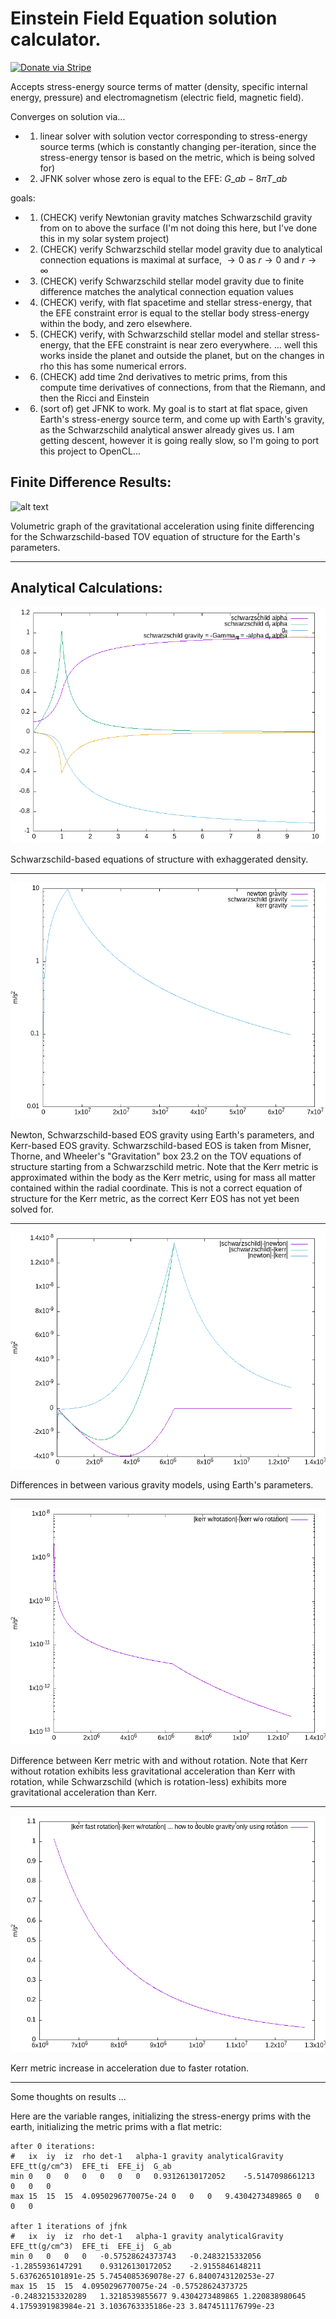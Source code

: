 # Einstein Field Equation solution calculator.

[![Donate via Stripe](https://img.shields.io/badge/Donate-Stripe-green.svg)](https://buy.stripe.com/00gbJZ0OdcNs9zi288)<br>

Accepts stress-energy source terms of matter (density, specific internal energy, pressure) and electromagnetism (electric field, magnetic field).

Converges on solution via...
* 1. linear solver with solution vector corresponding to stress-energy source terms (which is constantly changing per-iteration, since the stress-energy tensor is based on the metric, which is being solved for)
* 2. JFNK solver whose zero is equal to the EFE: $G\_{ab} - 8 \pi T\_{ab}$

goals:
* 1. (CHECK) verify Newtonian gravity matches Schwarzschild gravity from on to above the surface (I'm not doing this here, but I've done this in my solar system project)
* 2. (CHECK) verify Schwarzschild stellar model gravity due to analytical connection equations is maximal at surface, $\rightarrow 0$ as $r \rightarrow 0$ and $r \rightarrow \infty$
* 3. (CHECK) verify Schwarzschild stellar model gravity due to finite difference matches the analytical connection equation values
* 4. (CHECK) verify, with flat spacetime and stellar stress-energy, that the EFE constraint error is equal to the stellar body stress-energy within the body, and zero elsewhere.
* 5. (CHECK) verify, with Schwarzschild stellar model and stellar stress-energy, that the EFE constraint is near zero everywhere. ... well this works inside the planet and outside the planet, but on the changes in rho this has some numerical errors.
* 6. (CHECK) add time 2nd derivatives to metric prims, from this compute time derivatives of connections, from that the Riemann, and then the Ricci and Einstein
* 6. (sort of) get JFNK to work.
	My goal is to start at flat space, given Earth's stress-energy source term, and come up with Earth's gravity, as the Schwarzschild analytical answer already gives us.
	I am getting descent, however it is going really slow, so I'm going to port this project to OpenCL...

## Finite Difference Results:

![alt text](images/pic1.png)

Volumetric graph of the gravitational acceleration using finite differencing for the Schwarzschild-based TOV equation of structure for the Earth's parameters.

---

## Analytical Calculations:

![alt text](images/schwarzschild_eos.png)

Schwarzschild-based equations of structure with exhaggerated density.

---

![alt text](images/gravity%20models.png)

Newton, Schwarzschild-based EOS gravity using Earth's parameters, and Kerr-based EOS gravity.
Schwarzschild-based EOS is taken from Misner, Thorne, and Wheeler's "Gravitation" box 23.2 on the TOV equations of structure starting from a Schwarzschild metric. 
Note that the Kerr metric is approximated within the body as the Kerr metric, using for mass all matter contained within the radial coordinate.
This is not a correct equation of structure for the Kerr metric, as the correct Kerr EOS has not yet been solved for.

---

![alt text](images/gravity%20differences.png)

Differences in between various gravity models, using Earth's parameters.

---

![alt text](images/kerr%20with%20vs.%20without%20rotation.png)

Difference between Kerr metric with and without rotation.
Note that Kerr without rotation exhibits less gravitational acceleration than Kerr with rotation, while Schwarzschild (which is rotation-less) exhibits more gravitational acceleration than Kerr. 

---

![alt text](images/kerr%20fast%20rotation%20vs.%20kerr%20rotation.png)

Kerr metric increase in acceleration due to faster rotation.



---

Some thoughts on results ...

Here are the variable ranges, initializing the stress-energy prims with the earth, initializing the metric prims with a flat metric:

```
after 0 iterations:
#	ix	iy	iz	rho	det-1	alpha-1	gravity	analyticalGravity	EFE_tt(g/cm^3)	EFE_ti	EFE_ij	G_ab
min	0	0	0	0	0	0	0	0.93126130172052	-5.5147098661213	0	0	0
max	15	15	15	4.0950296770075e-24	0	0	0	9.4304273489865	0	0	0	0

after 1 iterations of jfnk
#	ix	iy	iz	rho	det-1	alpha-1	gravity	analyticalGravity	EFE_tt(g/cm^3)	EFE_ti	EFE_ij	G_ab
min	0	0	0	0	-0.57528624373743	-0.2483215332056	-1.2855936147291	0.93126130172052	-2.9155846148211	5.6376265101891e-25	5.7454085369078e-27	6.8400743120253e-27
max	15	15	15	4.0950296770075e-24	-0.57528624373725	-0.24832153320289	1.3218539855677	9.4304273489865	1.220838980645	4.1759391983984e-21	3.1036763335186e-23	3.8474511176799e-23
```

